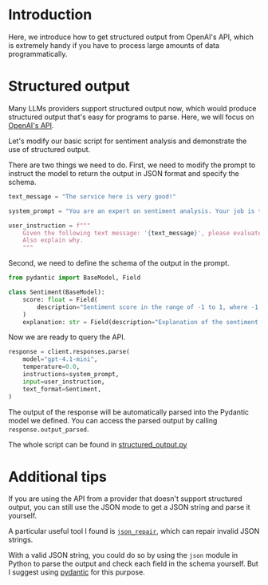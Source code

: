 # Introduction

Here, we introduce how to get structured output from OpenAI's API, which is extremely handy if you have to process large amounts of data programmatically.

# Structured output

Many LLMs providers support structured output now, which would produce structured output that's easy for programs to parse.
Here, we will focus on [OpenAI's API](https://platform.openai.com/docs/guides/structured-outputs?api-mode=responses).

Let's modify our basic script for sentiment analysis and demonstrate the use of structured output.

There are two things we need to do.
First, we need to modify the prompt to instruct the model to return the output in JSON format and specify the schema.

```python
text_message = "The service here is very good!"

system_prompt = "You are an expert on sentiment analysis. Your job is to evaluate the sentiment of the given text message."

user_instruction = f"""
    Given the following text message: '{text_message}', please evaluate its sentiment by giving a score in the range of -1 to 1, where -1 means negative and 1 means positive.
    Also explain why.
    """
```

Second, we need to define the schema of the output in the prompt.

```python
from pydantic import BaseModel, Field

class Sentiment(BaseModel):
    score: float = Field(
        description="Sentiment score in the range of -1 to 1, where -1 means negative and 1 means positive."
    )
    explanation: str = Field(description="Explanation of the sentiment score.")
```


Now we are ready to query the API.

```python
response = client.responses.parse(
    model="gpt-4.1-mini",
    temperature=0.0,
    instructions=system_prompt,
    input=user_instruction,
    text_format=Sentiment,
)
```

The output of the response will be automatically parsed into the Pydantic model we defined.
You can access the parsed output by calling `response.output_parsed`.

The whole script can be found in [structured_output.py](/structured_output/structured_output.py)

# Additional tips

If you are using the API from a provider that doesn't support structured output, you can still use the JSON mode to get a JSON string and parse it yourself.

A particular useful tool I found is [`json_repair`](https://github.com/mangiucugna/json_repair), which can repair invalid JSON strings.

With a valid JSON string, you could do so by using the `json` module in Python to parse the output and check each field in the schema yourself.
But I suggest using [pydantic](https://docs.pydantic.dev/latest) for this purpose.